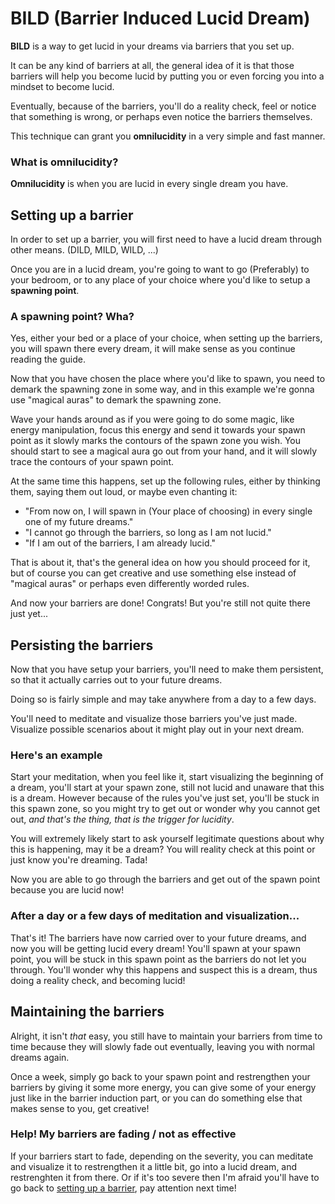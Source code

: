 # BILD (Barrier Induced Lucid Dream)

**BILD** is a way to get lucid in your dreams via barriers that you set up.

It can be any kind of barriers at all, the general idea of it is that those barriers will help you become lucid by putting you or even forcing you into a mindset to become lucid.

Eventually, because of the barriers, you'll do a reality check, feel or notice that something is wrong, or perhaps even notice the barriers themselves.

This technique can grant you **omnilucidity** in a very simple and fast manner.

### What is omnilucidity?

**Omnilucidity** is when you are lucid in every single dream you have.

## Setting up a barrier

In order to set up a barrier, you will first need to have a lucid dream through other means. (DILD, MILD, WILD, ...)

Once you are in a lucid dream, you're going to want to go (Preferably) to your bedroom, or to any place of your choice where you'd like to setup a **spawning point**.

### A spawning point? Wha?

Yes, either your bed or a place of your choice, when setting up the barriers, you will spawn there every dream, it will make sense as you continue reading the guide.

Now that you have chosen the place where you'd like to spawn, you need to demark the spawning zone in some way, and in this example we're gonna use "magical auras" to demark the spawning zone.

Wave your hands around as if you were going to do some magic, like energy manipulation, focus this energy and send it towards your spawn point as it slowly marks the contours of the spawn zone you wish. You should start to see a magical aura go out from your hand, and it will slowly trace the contours of your spawn point.

At the same time this happens, set up the following rules, either by thinking them, saying them out loud, or maybe even chanting it:

- "From now on, I will spawn in (Your place of choosing) in every single one of my future dreams."
- "I cannot go through the barriers, so long as I am not lucid."
- "If I am out of the barriers, I am already lucid."

That is about it, that's the general idea on how you should proceed for it, but of course you can get creative and use something else instead of "magical auras" or perhaps even differently worded rules.

And now your barriers are done! Congrats! But you're still not quite there just yet...

## Persisting the barriers

Now that you have setup your barriers, you'll need to make them persistent, so that it actually carries out to your future dreams.

Doing so is fairly simple and may take anywhere from a day to a few days.

You'll need to meditate and visualize those barriers you've just made. Visualize possible scenarios about it might play out in your next dream.

### Here's an example

Start your meditation, when you feel like it, start visualizing the beginning of a dream, you'll start at your spawn zone, still not lucid and unaware that this is a dream.
However because of the rules you've just set, you'll be stuck in this spawn zone, so you might try to get out or wonder why you cannot get out, *and that's the thing, that is the trigger for lucidity*.

You will extremely likely start to ask yourself legitimate questions about why this is happening, may it be a dream? You will reality check at this point or just know you're dreaming. Tada!

Now you are able to go through the barriers and get out of the spawn point because you are lucid now!

### After a day or a few days of meditation and visualization...

That's it! The barriers have now carried over to your future dreams, and now you will be getting lucid every dream! You'll spawn at your spawn point, you will be stuck in this spawn point as the barriers do not let you through. You'll wonder why this happens and suspect this is a dream, thus doing a reality check, and becoming lucid!

## Maintaining the barriers

Alright, it isn't *that* easy, you still have to maintain your barriers from time to time because they will slowly fade out eventually, leaving you with normal dreams again.

Once a week, simply go back to your spawn point and restrengthen your barriers by giving it some more energy, you can give some of your energy just like in the barrier induction part, or you can do something else that makes sense to you, get creative!

### Help! My barriers are fading / not as effective

If your barriers start to fade, depending on the severity, you can meditate and visualize it to restrengthen it a little bit, go into a lucid dream, and restrenghten it from there.
Or if it's too severe then I'm afraid you'll have to go back to [setting up a barrier](#setting-up-a-barrier), pay attention next time!
